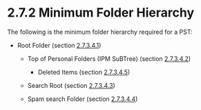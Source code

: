 <html dir="LTR" xmlns:mshelp="http://msdn.microsoft.com/mshelp" xmlns:ddue="http://ddue.schemas.microsoft.com/authoring/2003/5" xmlns:xlink="http://www.w3.org/1999/xlink" xmlns:tool="http://www.microsoft.com/tooltip">
    <head>
        <meta http-equiv="Content-Type" content="text/html; CHARSET=utf-8"></meta>
        <meta name="save" content="history"></meta>
        <title>2.7.2 Minimum Folder Hierarchy</title>
        <xml>
            <mshelp:toctitle title="2.7.2 Minimum Folder Hierarchy"></mshelp:toctitle>
            <mshelp:rltitle title="[MS-PST]: Minimum Folder Hierarchy"></mshelp:rltitle>
            <mshelp:keyword index="A" term="cbaeebd5-8277-475b-b2df-b98db8d0e300"></mshelp:keyword>
            <mshelp:attr name="DCSext.ContentType" value="open specification"></mshelp:attr>
            <mshelp:attr name="AssetID" value="cbaeebd5-8277-475b-b2df-b98db8d0e300"></mshelp:attr>
            <mshelp:attr name="TopicType" value="kbRef"></mshelp:attr>
            <mshelp:attr name="DCSext.Title" value="[MS-PST]: Minimum Folder Hierarchy" />
        </xml>
    </head>
    <body>
        <div id="header">
            <h1 class="heading">2.7.2 Minimum Folder Hierarchy</h1>
        </div>
        <div id="mainSection">
            <div id="mainBody">
                <div id="allHistory" class="saveHistory"></div>
                <div id="sectionSection0" class="section" name="collapseableSection">
                    

<p>The following is the minimum folder hierarchy required for a
PST:</p>

<ul><li><p><span><span> 
</span></span>Root Folder (section <a href="ad097975-0d95-4dce-b919-0c9e55717b9a.htm">2.7.3.4.1</a>)</p>

<ul><li><p><span><span> 
</span></span>Top of Personal Folders (IPM SuBTree) (section <a href="ea4d8b8a-6062-4930-94ee-555527a274d1.htm">2.7.3.4.2</a>)</p>

<ul><li><p><span><span> 
</span></span>Deleted Items (section <a href="eecee387-d915-4af8-a0ac-aaf3726aeeb3.htm">2.7.3.4.5</a>)</p>

</li></ul></li><li><p><span><span> 
</span></span>Search Root (section <a href="8c67cbb0-ce1a-4243-877b-c3214b43ad8b.htm">2.7.3.4.3</a>)</p>

</li><li><p><span><span> 
</span></span>Spam search Folder (section <a href="5c99e623-d741-4046-b2be-ba7904668af8.htm">2.7.3.4.4</a>)</p>

</li></ul></li></ul>
                </div>
            </div>
        </div>
    </body>
</html>